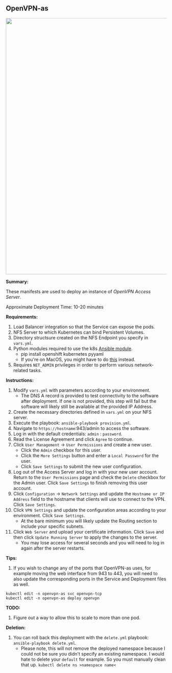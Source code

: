 ## OpenVPN-as

<p align="center">
  <img src="https://raw.githubusercontent.com/zimmertr/Kubernetes-Manifests/master/OpenVPN-as/screenshot.png" width="800">
</p>

**Summary:**

These manifests are used to deploy an instance of *OpenVPN Access Server*. 

Approximate Deployment Time: 10-20 minutes

**Requirements:**  

1. Load Balancer integration so that the Service can expose the pods.
2. NFS Server to which Kubernetes can bind Persistent Volumes.
3. Directory structsure created on the NFS Endpoint you specify in `vars.yml`.
4. Python modules required to use the k8s [Ansible module](https://docs.ansible.com/ansible/latest/modules/k8s_module.html).    
    * pip install openshift kubernetes pyyaml 
    * If you're on MacOS, you might have to do [this](https://github.com/ansible/ansible/issues/43637#issuecomment-443495763) instead.
5. Requires `NET_ADMIN` privileges in order to perform various network-related tasks.

**Instructions:**  

1. Modify `vars.yml` with parameters according to your environment.
    * The DNS A record is provided to test connectivity to the software after deployment. If one is not provided, this step will fail but the software will likely still be available at the provided IP Address.
2. Create the necessary directories defined in `vars.yml` on your NFS server.
3. Execute the playbook: `ansible-playbook provision.yml`.  
4. Navigate to `https://hostname`:943/admin to access the software.
5. Log in with the default credentials: `admin` : `password`.
6. Read the License Agreement and click `Agree` to continue.
7. Click `User Management` -> `User Permissions` and create a new user.
    * Click the `Admin` checkbox for this user.
    * Click the `More Settings` button and enter a `Local Password` for the user.
    * Click `Save Settings` to submit the new user configuration.
8. Log out of the Access Server and log in with your new user account. Return to the `User Permissions` page and check the `Delete` checkbox for the Admin user. Click `Save Settings` to finish removing this user account.
9. Click `Configuration` -> `Network Settings` and update the `Hostname or IP Address` field to the hostname that clients will use to connect to the VPN. Click `Save Settings`.
10. Click `VPN Settings` and update the configuration areas according to your environment. Click `Save Settings`. 
    * At the bare minimum you will likely update the Routing section to include your specific subnets.
11. Click `Web Server` and upload your certificate information. Click `Save` and then click `Update Running Server` to apply the changes to the server.
    * You may lose access for several seconds and you will need to log in again after the server restarts. 

**Tips:**

1. If you wish to change any of the ports that OpenVPN-as uses, for example moving the web interface from 943 to 443, you will need to also update the corresponding ports in the Service and Deployment files as well. 

```
kubectl edit -n openvpn-as svc openvpn-tcp
kubectl edit -n openvpn-as deploy openvpn
```

**TODO:**

1. Figure out a way to allow this to scale to more than one pod.

**Deletion:**  

1. You can roll back this deployment with the `delete.yml` playbook: `ansible-playbook delete.yml`.
    * Please note, this will not remove the deployed namespace because I could not be sure you didn't specify an existing namespace. I would hate to delete your `default` for example. So you must manually clean that up. `kubectl delete ns >namespace name<`
